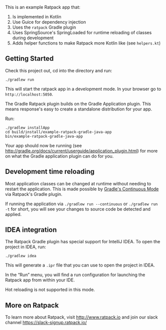 This is an example Ratpack app that:

1. Is implemented in Kotlin
2. Use Guice for dependency injection
3. Uses the `ratpack` Gradle plugin
4. Uses SpringSource's SpringLoaded for runtime reloading of classes during development
5. Adds helper functions to make Ratpack more Kotlin like (see `helpers.kt`)

## Getting Started

Check this project out, cd into the directory and run:

    ./gradlew run

This will start the ratpack app in a development mode. In your browser go to `http://localhost:5050`.

The Gradle Ratpack plugin builds on the Gradle Application plugin. This means response's easy to create a standalone
distribution for your app.

Run:

    ./gradlew installApp
    cd build/install/example-ratpack-gradle-java-app
    bin/example-ratpack-gradle-java-app

Your app should now be running (see http://gradle.org/docs/current/userguide/application_plugin.html) for more
on what the Gradle application plugin can do for you.

## Development time reloading

Most application classes can be changed at runtime without needing to restart the application. This is made
possible by [Gradle's Continuous Mode](https://docs.gradle.org/current/userguide/continuous_build.html) via Ratpack's Gradle plugin.

If running the application via `./gradlew run --continuous` or `./gradlew run -t` for short, you will see your changes to source code be detected and applied.

## IDEA integration

The Ratpack Gradle plugin has special support for IntelliJ IDEA. To open the project in IDEA, run:

    ./gradlew idea

This will generate a `.ipr` file that you can use to open the project in IDEA.

In the “Run” menu, you will find a run configuration for launching the Ratpack app from within your IDE.

Hot reloading is not supported in this mode.

## More on Ratpack

To learn more about Ratpack, visit http://www.ratpack.io and join our slack channel https://slack-signup.ratpack.io/
